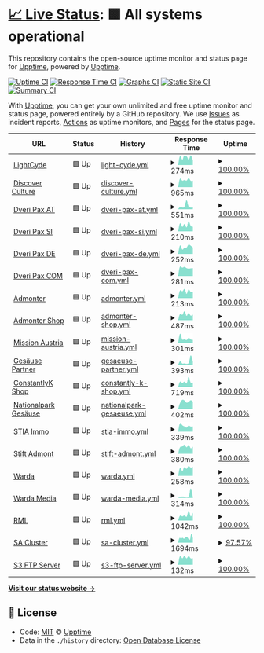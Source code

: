 # [📈 Live Status](https://status.lightcyde.agency): <!--live status--> **🟩 All systems operational**

This repository contains the open-source uptime monitor and status page for [Upptime](https://upptime.js.org), powered by [Upptime](https://github.com/upptime/upptime).

[![Uptime CI](https://github.com/koj-co/upptime/workflows/Uptime%20CI/badge.svg)](https://github.com/koj-co/upptime/actions?query=workflow%3A%22Uptime+CI%22)
[![Response Time CI](https://github.com/koj-co/upptime/workflows/Response%20Time%20CI/badge.svg)](https://github.com/koj-co/upptime/actions?query=workflow%3A%22Response+Time+CI%22)
[![Graphs CI](https://github.com/koj-co/upptime/workflows/Graphs%20CI/badge.svg)](https://github.com/koj-co/upptime/actions?query=workflow%3A%22Graphs+CI%22)
[![Static Site CI](https://github.com/koj-co/upptime/workflows/Static%20Site%20CI/badge.svg)](https://github.com/koj-co/upptime/actions?query=workflow%3A%22Static+Site+CI%22)
[![Summary CI](https://github.com/koj-co/upptime/workflows/Summary%20CI/badge.svg)](https://github.com/koj-co/upptime/actions?query=workflow%3A%22Summary+CI%22)

With [Upptime](https://upptime.js.org), you can get your own unlimited and free uptime monitor and status page, powered entirely by a GitHub repository. We use [Issues](https://github.com/upptime/upptime/issues) as incident reports, [Actions](https://github.com/lightcyde/upptime/actions) as uptime monitors, and [Pages](https://demo.upptime.js.org) for the status page.

<!--start: status pages-->
<!-- This summary is generated by Upptime (https://github.com/upptime/upptime) -->
<!-- Do not edit this manually, your changes will be overwritten -->
<!-- prettier-ignore -->
| URL | Status | History | Response Time | Uptime |
| --- | ------ | ------- | ------------- | ------ |
| <img alt="" src="https://icons.duckduckgo.com/ip3/lightcyde.agency.ico" height="13"> [LightCyde](https://lightcyde.agency) | 🟩 Up | [light-cyde.yml](https://github.com/lightcyde/upptime/commits/HEAD/history/light-cyde.yml) | <details><summary><img alt="Response time graph" src="./graphs/light-cyde/response-time-week.png" height="20"> 274ms</summary><br><a href="https://status.lightcyde.agency/history/light-cyde"><img alt="Response time 673" src="https://img.shields.io/endpoint?url=https%3A%2F%2Fraw.githubusercontent.com%2Flightcyde%2Fupptime%2FHEAD%2Fapi%2Flight-cyde%2Fresponse-time.json"></a><br><a href="https://status.lightcyde.agency/history/light-cyde"><img alt="24-hour response time 181" src="https://img.shields.io/endpoint?url=https%3A%2F%2Fraw.githubusercontent.com%2Flightcyde%2Fupptime%2FHEAD%2Fapi%2Flight-cyde%2Fresponse-time-day.json"></a><br><a href="https://status.lightcyde.agency/history/light-cyde"><img alt="7-day response time 274" src="https://img.shields.io/endpoint?url=https%3A%2F%2Fraw.githubusercontent.com%2Flightcyde%2Fupptime%2FHEAD%2Fapi%2Flight-cyde%2Fresponse-time-week.json"></a><br><a href="https://status.lightcyde.agency/history/light-cyde"><img alt="30-day response time 320" src="https://img.shields.io/endpoint?url=https%3A%2F%2Fraw.githubusercontent.com%2Flightcyde%2Fupptime%2FHEAD%2Fapi%2Flight-cyde%2Fresponse-time-month.json"></a><br><a href="https://status.lightcyde.agency/history/light-cyde"><img alt="1-year response time 610" src="https://img.shields.io/endpoint?url=https%3A%2F%2Fraw.githubusercontent.com%2Flightcyde%2Fupptime%2FHEAD%2Fapi%2Flight-cyde%2Fresponse-time-year.json"></a></details> | <details><summary><a href="https://status.lightcyde.agency/history/light-cyde">100.00%</a></summary><a href="https://status.lightcyde.agency/history/light-cyde"><img alt="All-time uptime 99.12%" src="https://img.shields.io/endpoint?url=https%3A%2F%2Fraw.githubusercontent.com%2Flightcyde%2Fupptime%2FHEAD%2Fapi%2Flight-cyde%2Fuptime.json"></a><br><a href="https://status.lightcyde.agency/history/light-cyde"><img alt="24-hour uptime 100.00%" src="https://img.shields.io/endpoint?url=https%3A%2F%2Fraw.githubusercontent.com%2Flightcyde%2Fupptime%2FHEAD%2Fapi%2Flight-cyde%2Fuptime-day.json"></a><br><a href="https://status.lightcyde.agency/history/light-cyde"><img alt="7-day uptime 100.00%" src="https://img.shields.io/endpoint?url=https%3A%2F%2Fraw.githubusercontent.com%2Flightcyde%2Fupptime%2FHEAD%2Fapi%2Flight-cyde%2Fuptime-week.json"></a><br><a href="https://status.lightcyde.agency/history/light-cyde"><img alt="30-day uptime 100.00%" src="https://img.shields.io/endpoint?url=https%3A%2F%2Fraw.githubusercontent.com%2Flightcyde%2Fupptime%2FHEAD%2Fapi%2Flight-cyde%2Fuptime-month.json"></a><br><a href="https://status.lightcyde.agency/history/light-cyde"><img alt="1-year uptime 99.99%" src="https://img.shields.io/endpoint?url=https%3A%2F%2Fraw.githubusercontent.com%2Flightcyde%2Fupptime%2FHEAD%2Fapi%2Flight-cyde%2Fuptime-year.json"></a></details>
| <img alt="" src="https://icons.duckduckgo.com/ip3/discover-culture.com.ico" height="13"> [Discover Culture](https://discover-culture.com) | 🟩 Up | [discover-culture.yml](https://github.com/lightcyde/upptime/commits/HEAD/history/discover-culture.yml) | <details><summary><img alt="Response time graph" src="./graphs/discover-culture/response-time-week.png" height="20"> 965ms</summary><br><a href="https://status.lightcyde.agency/history/discover-culture"><img alt="Response time 1414" src="https://img.shields.io/endpoint?url=https%3A%2F%2Fraw.githubusercontent.com%2Flightcyde%2Fupptime%2FHEAD%2Fapi%2Fdiscover-culture%2Fresponse-time.json"></a><br><a href="https://status.lightcyde.agency/history/discover-culture"><img alt="24-hour response time 915" src="https://img.shields.io/endpoint?url=https%3A%2F%2Fraw.githubusercontent.com%2Flightcyde%2Fupptime%2FHEAD%2Fapi%2Fdiscover-culture%2Fresponse-time-day.json"></a><br><a href="https://status.lightcyde.agency/history/discover-culture"><img alt="7-day response time 965" src="https://img.shields.io/endpoint?url=https%3A%2F%2Fraw.githubusercontent.com%2Flightcyde%2Fupptime%2FHEAD%2Fapi%2Fdiscover-culture%2Fresponse-time-week.json"></a><br><a href="https://status.lightcyde.agency/history/discover-culture"><img alt="30-day response time 1089" src="https://img.shields.io/endpoint?url=https%3A%2F%2Fraw.githubusercontent.com%2Flightcyde%2Fupptime%2FHEAD%2Fapi%2Fdiscover-culture%2Fresponse-time-month.json"></a><br><a href="https://status.lightcyde.agency/history/discover-culture"><img alt="1-year response time 1295" src="https://img.shields.io/endpoint?url=https%3A%2F%2Fraw.githubusercontent.com%2Flightcyde%2Fupptime%2FHEAD%2Fapi%2Fdiscover-culture%2Fresponse-time-year.json"></a></details> | <details><summary><a href="https://status.lightcyde.agency/history/discover-culture">100.00%</a></summary><a href="https://status.lightcyde.agency/history/discover-culture"><img alt="All-time uptime 99.51%" src="https://img.shields.io/endpoint?url=https%3A%2F%2Fraw.githubusercontent.com%2Flightcyde%2Fupptime%2FHEAD%2Fapi%2Fdiscover-culture%2Fuptime.json"></a><br><a href="https://status.lightcyde.agency/history/discover-culture"><img alt="24-hour uptime 100.00%" src="https://img.shields.io/endpoint?url=https%3A%2F%2Fraw.githubusercontent.com%2Flightcyde%2Fupptime%2FHEAD%2Fapi%2Fdiscover-culture%2Fuptime-day.json"></a><br><a href="https://status.lightcyde.agency/history/discover-culture"><img alt="7-day uptime 100.00%" src="https://img.shields.io/endpoint?url=https%3A%2F%2Fraw.githubusercontent.com%2Flightcyde%2Fupptime%2FHEAD%2Fapi%2Fdiscover-culture%2Fuptime-week.json"></a><br><a href="https://status.lightcyde.agency/history/discover-culture"><img alt="30-day uptime 100.00%" src="https://img.shields.io/endpoint?url=https%3A%2F%2Fraw.githubusercontent.com%2Flightcyde%2Fupptime%2FHEAD%2Fapi%2Fdiscover-culture%2Fuptime-month.json"></a><br><a href="https://status.lightcyde.agency/history/discover-culture"><img alt="1-year uptime 100.00%" src="https://img.shields.io/endpoint?url=https%3A%2F%2Fraw.githubusercontent.com%2Flightcyde%2Fupptime%2FHEAD%2Fapi%2Fdiscover-culture%2Fuptime-year.json"></a></details>
| <img alt="" src="https://icons.duckduckgo.com/ip3/dveri-pax.at.ico" height="13"> [Dveri Pax AT](https://dveri-pax.at) | 🟩 Up | [dveri-pax-at.yml](https://github.com/lightcyde/upptime/commits/HEAD/history/dveri-pax-at.yml) | <details><summary><img alt="Response time graph" src="./graphs/dveri-pax-at/response-time-week.png" height="20"> 551ms</summary><br><a href="https://status.lightcyde.agency/history/dveri-pax-at"><img alt="Response time 859" src="https://img.shields.io/endpoint?url=https%3A%2F%2Fraw.githubusercontent.com%2Flightcyde%2Fupptime%2FHEAD%2Fapi%2Fdveri-pax-at%2Fresponse-time.json"></a><br><a href="https://status.lightcyde.agency/history/dveri-pax-at"><img alt="24-hour response time 395" src="https://img.shields.io/endpoint?url=https%3A%2F%2Fraw.githubusercontent.com%2Flightcyde%2Fupptime%2FHEAD%2Fapi%2Fdveri-pax-at%2Fresponse-time-day.json"></a><br><a href="https://status.lightcyde.agency/history/dveri-pax-at"><img alt="7-day response time 551" src="https://img.shields.io/endpoint?url=https%3A%2F%2Fraw.githubusercontent.com%2Flightcyde%2Fupptime%2FHEAD%2Fapi%2Fdveri-pax-at%2Fresponse-time-week.json"></a><br><a href="https://status.lightcyde.agency/history/dveri-pax-at"><img alt="30-day response time 481" src="https://img.shields.io/endpoint?url=https%3A%2F%2Fraw.githubusercontent.com%2Flightcyde%2Fupptime%2FHEAD%2Fapi%2Fdveri-pax-at%2Fresponse-time-month.json"></a><br><a href="https://status.lightcyde.agency/history/dveri-pax-at"><img alt="1-year response time 793" src="https://img.shields.io/endpoint?url=https%3A%2F%2Fraw.githubusercontent.com%2Flightcyde%2Fupptime%2FHEAD%2Fapi%2Fdveri-pax-at%2Fresponse-time-year.json"></a></details> | <details><summary><a href="https://status.lightcyde.agency/history/dveri-pax-at">100.00%</a></summary><a href="https://status.lightcyde.agency/history/dveri-pax-at"><img alt="All-time uptime 96.21%" src="https://img.shields.io/endpoint?url=https%3A%2F%2Fraw.githubusercontent.com%2Flightcyde%2Fupptime%2FHEAD%2Fapi%2Fdveri-pax-at%2Fuptime.json"></a><br><a href="https://status.lightcyde.agency/history/dveri-pax-at"><img alt="24-hour uptime 100.00%" src="https://img.shields.io/endpoint?url=https%3A%2F%2Fraw.githubusercontent.com%2Flightcyde%2Fupptime%2FHEAD%2Fapi%2Fdveri-pax-at%2Fuptime-day.json"></a><br><a href="https://status.lightcyde.agency/history/dveri-pax-at"><img alt="7-day uptime 100.00%" src="https://img.shields.io/endpoint?url=https%3A%2F%2Fraw.githubusercontent.com%2Flightcyde%2Fupptime%2FHEAD%2Fapi%2Fdveri-pax-at%2Fuptime-week.json"></a><br><a href="https://status.lightcyde.agency/history/dveri-pax-at"><img alt="30-day uptime 100.00%" src="https://img.shields.io/endpoint?url=https%3A%2F%2Fraw.githubusercontent.com%2Flightcyde%2Fupptime%2FHEAD%2Fapi%2Fdveri-pax-at%2Fuptime-month.json"></a><br><a href="https://status.lightcyde.agency/history/dveri-pax-at"><img alt="1-year uptime 99.98%" src="https://img.shields.io/endpoint?url=https%3A%2F%2Fraw.githubusercontent.com%2Flightcyde%2Fupptime%2FHEAD%2Fapi%2Fdveri-pax-at%2Fuptime-year.json"></a></details>
| <img alt="" src="https://icons.duckduckgo.com/ip3/dveri-pax.si.ico" height="13"> [Dveri Pax SI](https://dveri-pax.si) | 🟩 Up | [dveri-pax-si.yml](https://github.com/lightcyde/upptime/commits/HEAD/history/dveri-pax-si.yml) | <details><summary><img alt="Response time graph" src="./graphs/dveri-pax-si/response-time-week.png" height="20"> 210ms</summary><br><a href="https://status.lightcyde.agency/history/dveri-pax-si"><img alt="Response time 714" src="https://img.shields.io/endpoint?url=https%3A%2F%2Fraw.githubusercontent.com%2Flightcyde%2Fupptime%2FHEAD%2Fapi%2Fdveri-pax-si%2Fresponse-time.json"></a><br><a href="https://status.lightcyde.agency/history/dveri-pax-si"><img alt="24-hour response time 230" src="https://img.shields.io/endpoint?url=https%3A%2F%2Fraw.githubusercontent.com%2Flightcyde%2Fupptime%2FHEAD%2Fapi%2Fdveri-pax-si%2Fresponse-time-day.json"></a><br><a href="https://status.lightcyde.agency/history/dveri-pax-si"><img alt="7-day response time 210" src="https://img.shields.io/endpoint?url=https%3A%2F%2Fraw.githubusercontent.com%2Flightcyde%2Fupptime%2FHEAD%2Fapi%2Fdveri-pax-si%2Fresponse-time-week.json"></a><br><a href="https://status.lightcyde.agency/history/dveri-pax-si"><img alt="30-day response time 327" src="https://img.shields.io/endpoint?url=https%3A%2F%2Fraw.githubusercontent.com%2Flightcyde%2Fupptime%2FHEAD%2Fapi%2Fdveri-pax-si%2Fresponse-time-month.json"></a><br><a href="https://status.lightcyde.agency/history/dveri-pax-si"><img alt="1-year response time 645" src="https://img.shields.io/endpoint?url=https%3A%2F%2Fraw.githubusercontent.com%2Flightcyde%2Fupptime%2FHEAD%2Fapi%2Fdveri-pax-si%2Fresponse-time-year.json"></a></details> | <details><summary><a href="https://status.lightcyde.agency/history/dveri-pax-si">100.00%</a></summary><a href="https://status.lightcyde.agency/history/dveri-pax-si"><img alt="All-time uptime 99.12%" src="https://img.shields.io/endpoint?url=https%3A%2F%2Fraw.githubusercontent.com%2Flightcyde%2Fupptime%2FHEAD%2Fapi%2Fdveri-pax-si%2Fuptime.json"></a><br><a href="https://status.lightcyde.agency/history/dveri-pax-si"><img alt="24-hour uptime 100.00%" src="https://img.shields.io/endpoint?url=https%3A%2F%2Fraw.githubusercontent.com%2Flightcyde%2Fupptime%2FHEAD%2Fapi%2Fdveri-pax-si%2Fuptime-day.json"></a><br><a href="https://status.lightcyde.agency/history/dveri-pax-si"><img alt="7-day uptime 100.00%" src="https://img.shields.io/endpoint?url=https%3A%2F%2Fraw.githubusercontent.com%2Flightcyde%2Fupptime%2FHEAD%2Fapi%2Fdveri-pax-si%2Fuptime-week.json"></a><br><a href="https://status.lightcyde.agency/history/dveri-pax-si"><img alt="30-day uptime 100.00%" src="https://img.shields.io/endpoint?url=https%3A%2F%2Fraw.githubusercontent.com%2Flightcyde%2Fupptime%2FHEAD%2Fapi%2Fdveri-pax-si%2Fuptime-month.json"></a><br><a href="https://status.lightcyde.agency/history/dveri-pax-si"><img alt="1-year uptime 99.99%" src="https://img.shields.io/endpoint?url=https%3A%2F%2Fraw.githubusercontent.com%2Flightcyde%2Fupptime%2FHEAD%2Fapi%2Fdveri-pax-si%2Fuptime-year.json"></a></details>
| <img alt="" src="https://icons.duckduckgo.com/ip3/dveri-pax.de.ico" height="13"> [Dveri Pax DE](https://dveri-pax.de) | 🟩 Up | [dveri-pax-de.yml](https://github.com/lightcyde/upptime/commits/HEAD/history/dveri-pax-de.yml) | <details><summary><img alt="Response time graph" src="./graphs/dveri-pax-de/response-time-week.png" height="20"> 252ms</summary><br><a href="https://status.lightcyde.agency/history/dveri-pax-de"><img alt="Response time 786" src="https://img.shields.io/endpoint?url=https%3A%2F%2Fraw.githubusercontent.com%2Flightcyde%2Fupptime%2FHEAD%2Fapi%2Fdveri-pax-de%2Fresponse-time.json"></a><br><a href="https://status.lightcyde.agency/history/dveri-pax-de"><img alt="24-hour response time 342" src="https://img.shields.io/endpoint?url=https%3A%2F%2Fraw.githubusercontent.com%2Flightcyde%2Fupptime%2FHEAD%2Fapi%2Fdveri-pax-de%2Fresponse-time-day.json"></a><br><a href="https://status.lightcyde.agency/history/dveri-pax-de"><img alt="7-day response time 252" src="https://img.shields.io/endpoint?url=https%3A%2F%2Fraw.githubusercontent.com%2Flightcyde%2Fupptime%2FHEAD%2Fapi%2Fdveri-pax-de%2Fresponse-time-week.json"></a><br><a href="https://status.lightcyde.agency/history/dveri-pax-de"><img alt="30-day response time 296" src="https://img.shields.io/endpoint?url=https%3A%2F%2Fraw.githubusercontent.com%2Flightcyde%2Fupptime%2FHEAD%2Fapi%2Fdveri-pax-de%2Fresponse-time-month.json"></a><br><a href="https://status.lightcyde.agency/history/dveri-pax-de"><img alt="1-year response time 734" src="https://img.shields.io/endpoint?url=https%3A%2F%2Fraw.githubusercontent.com%2Flightcyde%2Fupptime%2FHEAD%2Fapi%2Fdveri-pax-de%2Fresponse-time-year.json"></a></details> | <details><summary><a href="https://status.lightcyde.agency/history/dveri-pax-de">100.00%</a></summary><a href="https://status.lightcyde.agency/history/dveri-pax-de"><img alt="All-time uptime 98.73%" src="https://img.shields.io/endpoint?url=https%3A%2F%2Fraw.githubusercontent.com%2Flightcyde%2Fupptime%2FHEAD%2Fapi%2Fdveri-pax-de%2Fuptime.json"></a><br><a href="https://status.lightcyde.agency/history/dveri-pax-de"><img alt="24-hour uptime 100.00%" src="https://img.shields.io/endpoint?url=https%3A%2F%2Fraw.githubusercontent.com%2Flightcyde%2Fupptime%2FHEAD%2Fapi%2Fdveri-pax-de%2Fuptime-day.json"></a><br><a href="https://status.lightcyde.agency/history/dveri-pax-de"><img alt="7-day uptime 100.00%" src="https://img.shields.io/endpoint?url=https%3A%2F%2Fraw.githubusercontent.com%2Flightcyde%2Fupptime%2FHEAD%2Fapi%2Fdveri-pax-de%2Fuptime-week.json"></a><br><a href="https://status.lightcyde.agency/history/dveri-pax-de"><img alt="30-day uptime 100.00%" src="https://img.shields.io/endpoint?url=https%3A%2F%2Fraw.githubusercontent.com%2Flightcyde%2Fupptime%2FHEAD%2Fapi%2Fdveri-pax-de%2Fuptime-month.json"></a><br><a href="https://status.lightcyde.agency/history/dveri-pax-de"><img alt="1-year uptime 99.99%" src="https://img.shields.io/endpoint?url=https%3A%2F%2Fraw.githubusercontent.com%2Flightcyde%2Fupptime%2FHEAD%2Fapi%2Fdveri-pax-de%2Fuptime-year.json"></a></details>
| <img alt="" src="https://icons.duckduckgo.com/ip3/dveri-pax.com.ico" height="13"> [Dveri Pax COM](https://dveri-pax.com) | 🟩 Up | [dveri-pax-com.yml](https://github.com/lightcyde/upptime/commits/HEAD/history/dveri-pax-com.yml) | <details><summary><img alt="Response time graph" src="./graphs/dveri-pax-com/response-time-week.png" height="20"> 281ms</summary><br><a href="https://status.lightcyde.agency/history/dveri-pax-com"><img alt="Response time 776" src="https://img.shields.io/endpoint?url=https%3A%2F%2Fraw.githubusercontent.com%2Flightcyde%2Fupptime%2FHEAD%2Fapi%2Fdveri-pax-com%2Fresponse-time.json"></a><br><a href="https://status.lightcyde.agency/history/dveri-pax-com"><img alt="24-hour response time 264" src="https://img.shields.io/endpoint?url=https%3A%2F%2Fraw.githubusercontent.com%2Flightcyde%2Fupptime%2FHEAD%2Fapi%2Fdveri-pax-com%2Fresponse-time-day.json"></a><br><a href="https://status.lightcyde.agency/history/dveri-pax-com"><img alt="7-day response time 281" src="https://img.shields.io/endpoint?url=https%3A%2F%2Fraw.githubusercontent.com%2Flightcyde%2Fupptime%2FHEAD%2Fapi%2Fdveri-pax-com%2Fresponse-time-week.json"></a><br><a href="https://status.lightcyde.agency/history/dveri-pax-com"><img alt="30-day response time 296" src="https://img.shields.io/endpoint?url=https%3A%2F%2Fraw.githubusercontent.com%2Flightcyde%2Fupptime%2FHEAD%2Fapi%2Fdveri-pax-com%2Fresponse-time-month.json"></a><br><a href="https://status.lightcyde.agency/history/dveri-pax-com"><img alt="1-year response time 733" src="https://img.shields.io/endpoint?url=https%3A%2F%2Fraw.githubusercontent.com%2Flightcyde%2Fupptime%2FHEAD%2Fapi%2Fdveri-pax-com%2Fresponse-time-year.json"></a></details> | <details><summary><a href="https://status.lightcyde.agency/history/dveri-pax-com">100.00%</a></summary><a href="https://status.lightcyde.agency/history/dveri-pax-com"><img alt="All-time uptime 95.78%" src="https://img.shields.io/endpoint?url=https%3A%2F%2Fraw.githubusercontent.com%2Flightcyde%2Fupptime%2FHEAD%2Fapi%2Fdveri-pax-com%2Fuptime.json"></a><br><a href="https://status.lightcyde.agency/history/dveri-pax-com"><img alt="24-hour uptime 100.00%" src="https://img.shields.io/endpoint?url=https%3A%2F%2Fraw.githubusercontent.com%2Flightcyde%2Fupptime%2FHEAD%2Fapi%2Fdveri-pax-com%2Fuptime-day.json"></a><br><a href="https://status.lightcyde.agency/history/dveri-pax-com"><img alt="7-day uptime 100.00%" src="https://img.shields.io/endpoint?url=https%3A%2F%2Fraw.githubusercontent.com%2Flightcyde%2Fupptime%2FHEAD%2Fapi%2Fdveri-pax-com%2Fuptime-week.json"></a><br><a href="https://status.lightcyde.agency/history/dveri-pax-com"><img alt="30-day uptime 100.00%" src="https://img.shields.io/endpoint?url=https%3A%2F%2Fraw.githubusercontent.com%2Flightcyde%2Fupptime%2FHEAD%2Fapi%2Fdveri-pax-com%2Fuptime-month.json"></a><br><a href="https://status.lightcyde.agency/history/dveri-pax-com"><img alt="1-year uptime 99.98%" src="https://img.shields.io/endpoint?url=https%3A%2F%2Fraw.githubusercontent.com%2Flightcyde%2Fupptime%2FHEAD%2Fapi%2Fdveri-pax-com%2Fuptime-year.json"></a></details>
| <img alt="" src="https://icons.duckduckgo.com/ip3/admonter.com.ico" height="13"> [Admonter](https://admonter.com) | 🟩 Up | [admonter.yml](https://github.com/lightcyde/upptime/commits/HEAD/history/admonter.yml) | <details><summary><img alt="Response time graph" src="./graphs/admonter/response-time-week.png" height="20"> 213ms</summary><br><a href="https://status.lightcyde.agency/history/admonter"><img alt="Response time 677" src="https://img.shields.io/endpoint?url=https%3A%2F%2Fraw.githubusercontent.com%2Flightcyde%2Fupptime%2FHEAD%2Fapi%2Fadmonter%2Fresponse-time.json"></a><br><a href="https://status.lightcyde.agency/history/admonter"><img alt="24-hour response time 263" src="https://img.shields.io/endpoint?url=https%3A%2F%2Fraw.githubusercontent.com%2Flightcyde%2Fupptime%2FHEAD%2Fapi%2Fadmonter%2Fresponse-time-day.json"></a><br><a href="https://status.lightcyde.agency/history/admonter"><img alt="7-day response time 213" src="https://img.shields.io/endpoint?url=https%3A%2F%2Fraw.githubusercontent.com%2Flightcyde%2Fupptime%2FHEAD%2Fapi%2Fadmonter%2Fresponse-time-week.json"></a><br><a href="https://status.lightcyde.agency/history/admonter"><img alt="30-day response time 217" src="https://img.shields.io/endpoint?url=https%3A%2F%2Fraw.githubusercontent.com%2Flightcyde%2Fupptime%2FHEAD%2Fapi%2Fadmonter%2Fresponse-time-month.json"></a><br><a href="https://status.lightcyde.agency/history/admonter"><img alt="1-year response time 622" src="https://img.shields.io/endpoint?url=https%3A%2F%2Fraw.githubusercontent.com%2Flightcyde%2Fupptime%2FHEAD%2Fapi%2Fadmonter%2Fresponse-time-year.json"></a></details> | <details><summary><a href="https://status.lightcyde.agency/history/admonter">100.00%</a></summary><a href="https://status.lightcyde.agency/history/admonter"><img alt="All-time uptime 99.91%" src="https://img.shields.io/endpoint?url=https%3A%2F%2Fraw.githubusercontent.com%2Flightcyde%2Fupptime%2FHEAD%2Fapi%2Fadmonter%2Fuptime.json"></a><br><a href="https://status.lightcyde.agency/history/admonter"><img alt="24-hour uptime 100.00%" src="https://img.shields.io/endpoint?url=https%3A%2F%2Fraw.githubusercontent.com%2Flightcyde%2Fupptime%2FHEAD%2Fapi%2Fadmonter%2Fuptime-day.json"></a><br><a href="https://status.lightcyde.agency/history/admonter"><img alt="7-day uptime 100.00%" src="https://img.shields.io/endpoint?url=https%3A%2F%2Fraw.githubusercontent.com%2Flightcyde%2Fupptime%2FHEAD%2Fapi%2Fadmonter%2Fuptime-week.json"></a><br><a href="https://status.lightcyde.agency/history/admonter"><img alt="30-day uptime 100.00%" src="https://img.shields.io/endpoint?url=https%3A%2F%2Fraw.githubusercontent.com%2Flightcyde%2Fupptime%2FHEAD%2Fapi%2Fadmonter%2Fuptime-month.json"></a><br><a href="https://status.lightcyde.agency/history/admonter"><img alt="1-year uptime 100.00%" src="https://img.shields.io/endpoint?url=https%3A%2F%2Fraw.githubusercontent.com%2Flightcyde%2Fupptime%2FHEAD%2Fapi%2Fadmonter%2Fuptime-year.json"></a></details>
| <img alt="" src="https://icons.duckduckgo.com/ip3/shop.admonter.com.ico" height="13"> [Admonter Shop](https://shop.admonter.com) | 🟩 Up | [admonter-shop.yml](https://github.com/lightcyde/upptime/commits/HEAD/history/admonter-shop.yml) | <details><summary><img alt="Response time graph" src="./graphs/admonter-shop/response-time-week.png" height="20"> 487ms</summary><br><a href="https://status.lightcyde.agency/history/admonter-shop"><img alt="Response time 949" src="https://img.shields.io/endpoint?url=https%3A%2F%2Fraw.githubusercontent.com%2Flightcyde%2Fupptime%2FHEAD%2Fapi%2Fadmonter-shop%2Fresponse-time.json"></a><br><a href="https://status.lightcyde.agency/history/admonter-shop"><img alt="24-hour response time 534" src="https://img.shields.io/endpoint?url=https%3A%2F%2Fraw.githubusercontent.com%2Flightcyde%2Fupptime%2FHEAD%2Fapi%2Fadmonter-shop%2Fresponse-time-day.json"></a><br><a href="https://status.lightcyde.agency/history/admonter-shop"><img alt="7-day response time 487" src="https://img.shields.io/endpoint?url=https%3A%2F%2Fraw.githubusercontent.com%2Flightcyde%2Fupptime%2FHEAD%2Fapi%2Fadmonter-shop%2Fresponse-time-week.json"></a><br><a href="https://status.lightcyde.agency/history/admonter-shop"><img alt="30-day response time 495" src="https://img.shields.io/endpoint?url=https%3A%2F%2Fraw.githubusercontent.com%2Flightcyde%2Fupptime%2FHEAD%2Fapi%2Fadmonter-shop%2Fresponse-time-month.json"></a><br><a href="https://status.lightcyde.agency/history/admonter-shop"><img alt="1-year response time 966" src="https://img.shields.io/endpoint?url=https%3A%2F%2Fraw.githubusercontent.com%2Flightcyde%2Fupptime%2FHEAD%2Fapi%2Fadmonter-shop%2Fresponse-time-year.json"></a></details> | <details><summary><a href="https://status.lightcyde.agency/history/admonter-shop">100.00%</a></summary><a href="https://status.lightcyde.agency/history/admonter-shop"><img alt="All-time uptime 99.99%" src="https://img.shields.io/endpoint?url=https%3A%2F%2Fraw.githubusercontent.com%2Flightcyde%2Fupptime%2FHEAD%2Fapi%2Fadmonter-shop%2Fuptime.json"></a><br><a href="https://status.lightcyde.agency/history/admonter-shop"><img alt="24-hour uptime 100.00%" src="https://img.shields.io/endpoint?url=https%3A%2F%2Fraw.githubusercontent.com%2Flightcyde%2Fupptime%2FHEAD%2Fapi%2Fadmonter-shop%2Fuptime-day.json"></a><br><a href="https://status.lightcyde.agency/history/admonter-shop"><img alt="7-day uptime 100.00%" src="https://img.shields.io/endpoint?url=https%3A%2F%2Fraw.githubusercontent.com%2Flightcyde%2Fupptime%2FHEAD%2Fapi%2Fadmonter-shop%2Fuptime-week.json"></a><br><a href="https://status.lightcyde.agency/history/admonter-shop"><img alt="30-day uptime 100.00%" src="https://img.shields.io/endpoint?url=https%3A%2F%2Fraw.githubusercontent.com%2Flightcyde%2Fupptime%2FHEAD%2Fapi%2Fadmonter-shop%2Fuptime-month.json"></a><br><a href="https://status.lightcyde.agency/history/admonter-shop"><img alt="1-year uptime 100.00%" src="https://img.shields.io/endpoint?url=https%3A%2F%2Fraw.githubusercontent.com%2Flightcyde%2Fupptime%2FHEAD%2Fapi%2Fadmonter-shop%2Fuptime-year.json"></a></details>
| <img alt="" src="https://icons.duckduckgo.com/ip3/mission-austria.at.ico" height="13"> [Mission Austria](https://mission-austria.at) | 🟩 Up | [mission-austria.yml](https://github.com/lightcyde/upptime/commits/HEAD/history/mission-austria.yml) | <details><summary><img alt="Response time graph" src="./graphs/mission-austria/response-time-week.png" height="20"> 301ms</summary><br><a href="https://status.lightcyde.agency/history/mission-austria"><img alt="Response time 734" src="https://img.shields.io/endpoint?url=https%3A%2F%2Fraw.githubusercontent.com%2Flightcyde%2Fupptime%2FHEAD%2Fapi%2Fmission-austria%2Fresponse-time.json"></a><br><a href="https://status.lightcyde.agency/history/mission-austria"><img alt="24-hour response time 296" src="https://img.shields.io/endpoint?url=https%3A%2F%2Fraw.githubusercontent.com%2Flightcyde%2Fupptime%2FHEAD%2Fapi%2Fmission-austria%2Fresponse-time-day.json"></a><br><a href="https://status.lightcyde.agency/history/mission-austria"><img alt="7-day response time 301" src="https://img.shields.io/endpoint?url=https%3A%2F%2Fraw.githubusercontent.com%2Flightcyde%2Fupptime%2FHEAD%2Fapi%2Fmission-austria%2Fresponse-time-week.json"></a><br><a href="https://status.lightcyde.agency/history/mission-austria"><img alt="30-day response time 322" src="https://img.shields.io/endpoint?url=https%3A%2F%2Fraw.githubusercontent.com%2Flightcyde%2Fupptime%2FHEAD%2Fapi%2Fmission-austria%2Fresponse-time-month.json"></a><br><a href="https://status.lightcyde.agency/history/mission-austria"><img alt="1-year response time 663" src="https://img.shields.io/endpoint?url=https%3A%2F%2Fraw.githubusercontent.com%2Flightcyde%2Fupptime%2FHEAD%2Fapi%2Fmission-austria%2Fresponse-time-year.json"></a></details> | <details><summary><a href="https://status.lightcyde.agency/history/mission-austria">100.00%</a></summary><a href="https://status.lightcyde.agency/history/mission-austria"><img alt="All-time uptime 99.99%" src="https://img.shields.io/endpoint?url=https%3A%2F%2Fraw.githubusercontent.com%2Flightcyde%2Fupptime%2FHEAD%2Fapi%2Fmission-austria%2Fuptime.json"></a><br><a href="https://status.lightcyde.agency/history/mission-austria"><img alt="24-hour uptime 100.00%" src="https://img.shields.io/endpoint?url=https%3A%2F%2Fraw.githubusercontent.com%2Flightcyde%2Fupptime%2FHEAD%2Fapi%2Fmission-austria%2Fuptime-day.json"></a><br><a href="https://status.lightcyde.agency/history/mission-austria"><img alt="7-day uptime 100.00%" src="https://img.shields.io/endpoint?url=https%3A%2F%2Fraw.githubusercontent.com%2Flightcyde%2Fupptime%2FHEAD%2Fapi%2Fmission-austria%2Fuptime-week.json"></a><br><a href="https://status.lightcyde.agency/history/mission-austria"><img alt="30-day uptime 100.00%" src="https://img.shields.io/endpoint?url=https%3A%2F%2Fraw.githubusercontent.com%2Flightcyde%2Fupptime%2FHEAD%2Fapi%2Fmission-austria%2Fuptime-month.json"></a><br><a href="https://status.lightcyde.agency/history/mission-austria"><img alt="1-year uptime 100.00%" src="https://img.shields.io/endpoint?url=https%3A%2F%2Fraw.githubusercontent.com%2Flightcyde%2Fupptime%2FHEAD%2Fapi%2Fmission-austria%2Fuptime-year.json"></a></details>
| <img alt="" src="https://icons.duckduckgo.com/ip3/partner.gesaeuse.at.ico" height="13"> [Gesäuse Partner](https://partner.gesaeuse.at) | 🟩 Up | [gesaeuse-partner.yml](https://github.com/lightcyde/upptime/commits/HEAD/history/gesaeuse-partner.yml) | <details><summary><img alt="Response time graph" src="./graphs/gesaeuse-partner/response-time-week.png" height="20"> 393ms</summary><br><a href="https://status.lightcyde.agency/history/gesaeuse-partner"><img alt="Response time 722" src="https://img.shields.io/endpoint?url=https%3A%2F%2Fraw.githubusercontent.com%2Flightcyde%2Fupptime%2FHEAD%2Fapi%2Fgesaeuse-partner%2Fresponse-time.json"></a><br><a href="https://status.lightcyde.agency/history/gesaeuse-partner"><img alt="24-hour response time 291" src="https://img.shields.io/endpoint?url=https%3A%2F%2Fraw.githubusercontent.com%2Flightcyde%2Fupptime%2FHEAD%2Fapi%2Fgesaeuse-partner%2Fresponse-time-day.json"></a><br><a href="https://status.lightcyde.agency/history/gesaeuse-partner"><img alt="7-day response time 393" src="https://img.shields.io/endpoint?url=https%3A%2F%2Fraw.githubusercontent.com%2Flightcyde%2Fupptime%2FHEAD%2Fapi%2Fgesaeuse-partner%2Fresponse-time-week.json"></a><br><a href="https://status.lightcyde.agency/history/gesaeuse-partner"><img alt="30-day response time 485" src="https://img.shields.io/endpoint?url=https%3A%2F%2Fraw.githubusercontent.com%2Flightcyde%2Fupptime%2FHEAD%2Fapi%2Fgesaeuse-partner%2Fresponse-time-month.json"></a><br><a href="https://status.lightcyde.agency/history/gesaeuse-partner"><img alt="1-year response time 711" src="https://img.shields.io/endpoint?url=https%3A%2F%2Fraw.githubusercontent.com%2Flightcyde%2Fupptime%2FHEAD%2Fapi%2Fgesaeuse-partner%2Fresponse-time-year.json"></a></details> | <details><summary><a href="https://status.lightcyde.agency/history/gesaeuse-partner">100.00%</a></summary><a href="https://status.lightcyde.agency/history/gesaeuse-partner"><img alt="All-time uptime 98.86%" src="https://img.shields.io/endpoint?url=https%3A%2F%2Fraw.githubusercontent.com%2Flightcyde%2Fupptime%2FHEAD%2Fapi%2Fgesaeuse-partner%2Fuptime.json"></a><br><a href="https://status.lightcyde.agency/history/gesaeuse-partner"><img alt="24-hour uptime 100.00%" src="https://img.shields.io/endpoint?url=https%3A%2F%2Fraw.githubusercontent.com%2Flightcyde%2Fupptime%2FHEAD%2Fapi%2Fgesaeuse-partner%2Fuptime-day.json"></a><br><a href="https://status.lightcyde.agency/history/gesaeuse-partner"><img alt="7-day uptime 100.00%" src="https://img.shields.io/endpoint?url=https%3A%2F%2Fraw.githubusercontent.com%2Flightcyde%2Fupptime%2FHEAD%2Fapi%2Fgesaeuse-partner%2Fuptime-week.json"></a><br><a href="https://status.lightcyde.agency/history/gesaeuse-partner"><img alt="30-day uptime 100.00%" src="https://img.shields.io/endpoint?url=https%3A%2F%2Fraw.githubusercontent.com%2Flightcyde%2Fupptime%2FHEAD%2Fapi%2Fgesaeuse-partner%2Fuptime-month.json"></a><br><a href="https://status.lightcyde.agency/history/gesaeuse-partner"><img alt="1-year uptime 97.51%" src="https://img.shields.io/endpoint?url=https%3A%2F%2Fraw.githubusercontent.com%2Flightcyde%2Fupptime%2FHEAD%2Fapi%2Fgesaeuse-partner%2Fuptime-year.json"></a></details>
| <img alt="" src="https://icons.duckduckgo.com/ip3/cyk-shop.com.ico" height="13"> [ConstantlyK Shop](https://cyk-shop.com) | 🟩 Up | [constantly-k-shop.yml](https://github.com/lightcyde/upptime/commits/HEAD/history/constantly-k-shop.yml) | <details><summary><img alt="Response time graph" src="./graphs/constantly-k-shop/response-time-week.png" height="20"> 719ms</summary><br><a href="https://status.lightcyde.agency/history/constantly-k-shop"><img alt="Response time 777" src="https://img.shields.io/endpoint?url=https%3A%2F%2Fraw.githubusercontent.com%2Flightcyde%2Fupptime%2FHEAD%2Fapi%2Fconstantly-k-shop%2Fresponse-time.json"></a><br><a href="https://status.lightcyde.agency/history/constantly-k-shop"><img alt="24-hour response time 718" src="https://img.shields.io/endpoint?url=https%3A%2F%2Fraw.githubusercontent.com%2Flightcyde%2Fupptime%2FHEAD%2Fapi%2Fconstantly-k-shop%2Fresponse-time-day.json"></a><br><a href="https://status.lightcyde.agency/history/constantly-k-shop"><img alt="7-day response time 719" src="https://img.shields.io/endpoint?url=https%3A%2F%2Fraw.githubusercontent.com%2Flightcyde%2Fupptime%2FHEAD%2Fapi%2Fconstantly-k-shop%2Fresponse-time-week.json"></a><br><a href="https://status.lightcyde.agency/history/constantly-k-shop"><img alt="30-day response time 709" src="https://img.shields.io/endpoint?url=https%3A%2F%2Fraw.githubusercontent.com%2Flightcyde%2Fupptime%2FHEAD%2Fapi%2Fconstantly-k-shop%2Fresponse-time-month.json"></a><br><a href="https://status.lightcyde.agency/history/constantly-k-shop"><img alt="1-year response time 749" src="https://img.shields.io/endpoint?url=https%3A%2F%2Fraw.githubusercontent.com%2Flightcyde%2Fupptime%2FHEAD%2Fapi%2Fconstantly-k-shop%2Fresponse-time-year.json"></a></details> | <details><summary><a href="https://status.lightcyde.agency/history/constantly-k-shop">100.00%</a></summary><a href="https://status.lightcyde.agency/history/constantly-k-shop"><img alt="All-time uptime 99.99%" src="https://img.shields.io/endpoint?url=https%3A%2F%2Fraw.githubusercontent.com%2Flightcyde%2Fupptime%2FHEAD%2Fapi%2Fconstantly-k-shop%2Fuptime.json"></a><br><a href="https://status.lightcyde.agency/history/constantly-k-shop"><img alt="24-hour uptime 100.00%" src="https://img.shields.io/endpoint?url=https%3A%2F%2Fraw.githubusercontent.com%2Flightcyde%2Fupptime%2FHEAD%2Fapi%2Fconstantly-k-shop%2Fuptime-day.json"></a><br><a href="https://status.lightcyde.agency/history/constantly-k-shop"><img alt="7-day uptime 100.00%" src="https://img.shields.io/endpoint?url=https%3A%2F%2Fraw.githubusercontent.com%2Flightcyde%2Fupptime%2FHEAD%2Fapi%2Fconstantly-k-shop%2Fuptime-week.json"></a><br><a href="https://status.lightcyde.agency/history/constantly-k-shop"><img alt="30-day uptime 100.00%" src="https://img.shields.io/endpoint?url=https%3A%2F%2Fraw.githubusercontent.com%2Flightcyde%2Fupptime%2FHEAD%2Fapi%2Fconstantly-k-shop%2Fuptime-month.json"></a><br><a href="https://status.lightcyde.agency/history/constantly-k-shop"><img alt="1-year uptime 100.00%" src="https://img.shields.io/endpoint?url=https%3A%2F%2Fraw.githubusercontent.com%2Flightcyde%2Fupptime%2FHEAD%2Fapi%2Fconstantly-k-shop%2Fuptime-year.json"></a></details>
| <img alt="" src="https://icons.duckduckgo.com/ip3/nationalpark-gesaeuse.at.ico" height="13"> [Nationalpark Gesäuse](https://nationalpark-gesaeuse.at) | 🟩 Up | [nationalpark-gesaeuse.yml](https://github.com/lightcyde/upptime/commits/HEAD/history/nationalpark-gesaeuse.yml) | <details><summary><img alt="Response time graph" src="./graphs/nationalpark-gesaeuse/response-time-week.png" height="20"> 402ms</summary><br><a href="https://status.lightcyde.agency/history/nationalpark-gesaeuse"><img alt="Response time 826" src="https://img.shields.io/endpoint?url=https%3A%2F%2Fraw.githubusercontent.com%2Flightcyde%2Fupptime%2FHEAD%2Fapi%2Fnationalpark-gesaeuse%2Fresponse-time.json"></a><br><a href="https://status.lightcyde.agency/history/nationalpark-gesaeuse"><img alt="24-hour response time 423" src="https://img.shields.io/endpoint?url=https%3A%2F%2Fraw.githubusercontent.com%2Flightcyde%2Fupptime%2FHEAD%2Fapi%2Fnationalpark-gesaeuse%2Fresponse-time-day.json"></a><br><a href="https://status.lightcyde.agency/history/nationalpark-gesaeuse"><img alt="7-day response time 402" src="https://img.shields.io/endpoint?url=https%3A%2F%2Fraw.githubusercontent.com%2Flightcyde%2Fupptime%2FHEAD%2Fapi%2Fnationalpark-gesaeuse%2Fresponse-time-week.json"></a><br><a href="https://status.lightcyde.agency/history/nationalpark-gesaeuse"><img alt="30-day response time 388" src="https://img.shields.io/endpoint?url=https%3A%2F%2Fraw.githubusercontent.com%2Flightcyde%2Fupptime%2FHEAD%2Fapi%2Fnationalpark-gesaeuse%2Fresponse-time-month.json"></a><br><a href="https://status.lightcyde.agency/history/nationalpark-gesaeuse"><img alt="1-year response time 766" src="https://img.shields.io/endpoint?url=https%3A%2F%2Fraw.githubusercontent.com%2Flightcyde%2Fupptime%2FHEAD%2Fapi%2Fnationalpark-gesaeuse%2Fresponse-time-year.json"></a></details> | <details><summary><a href="https://status.lightcyde.agency/history/nationalpark-gesaeuse">100.00%</a></summary><a href="https://status.lightcyde.agency/history/nationalpark-gesaeuse"><img alt="All-time uptime 95.29%" src="https://img.shields.io/endpoint?url=https%3A%2F%2Fraw.githubusercontent.com%2Flightcyde%2Fupptime%2FHEAD%2Fapi%2Fnationalpark-gesaeuse%2Fuptime.json"></a><br><a href="https://status.lightcyde.agency/history/nationalpark-gesaeuse"><img alt="24-hour uptime 100.00%" src="https://img.shields.io/endpoint?url=https%3A%2F%2Fraw.githubusercontent.com%2Flightcyde%2Fupptime%2FHEAD%2Fapi%2Fnationalpark-gesaeuse%2Fuptime-day.json"></a><br><a href="https://status.lightcyde.agency/history/nationalpark-gesaeuse"><img alt="7-day uptime 100.00%" src="https://img.shields.io/endpoint?url=https%3A%2F%2Fraw.githubusercontent.com%2Flightcyde%2Fupptime%2FHEAD%2Fapi%2Fnationalpark-gesaeuse%2Fuptime-week.json"></a><br><a href="https://status.lightcyde.agency/history/nationalpark-gesaeuse"><img alt="30-day uptime 99.89%" src="https://img.shields.io/endpoint?url=https%3A%2F%2Fraw.githubusercontent.com%2Flightcyde%2Fupptime%2FHEAD%2Fapi%2Fnationalpark-gesaeuse%2Fuptime-month.json"></a><br><a href="https://status.lightcyde.agency/history/nationalpark-gesaeuse"><img alt="1-year uptime 91.74%" src="https://img.shields.io/endpoint?url=https%3A%2F%2Fraw.githubusercontent.com%2Flightcyde%2Fupptime%2FHEAD%2Fapi%2Fnationalpark-gesaeuse%2Fuptime-year.json"></a></details>
| <img alt="" src="https://icons.duckduckgo.com/ip3/stiaimmo.at.ico" height="13"> [STIA Immo](https://stiaimmo.at) | 🟩 Up | [stia-immo.yml](https://github.com/lightcyde/upptime/commits/HEAD/history/stia-immo.yml) | <details><summary><img alt="Response time graph" src="./graphs/stia-immo/response-time-week.png" height="20"> 339ms</summary><br><a href="https://status.lightcyde.agency/history/stia-immo"><img alt="Response time 790" src="https://img.shields.io/endpoint?url=https%3A%2F%2Fraw.githubusercontent.com%2Flightcyde%2Fupptime%2FHEAD%2Fapi%2Fstia-immo%2Fresponse-time.json"></a><br><a href="https://status.lightcyde.agency/history/stia-immo"><img alt="24-hour response time 466" src="https://img.shields.io/endpoint?url=https%3A%2F%2Fraw.githubusercontent.com%2Flightcyde%2Fupptime%2FHEAD%2Fapi%2Fstia-immo%2Fresponse-time-day.json"></a><br><a href="https://status.lightcyde.agency/history/stia-immo"><img alt="7-day response time 339" src="https://img.shields.io/endpoint?url=https%3A%2F%2Fraw.githubusercontent.com%2Flightcyde%2Fupptime%2FHEAD%2Fapi%2Fstia-immo%2Fresponse-time-week.json"></a><br><a href="https://status.lightcyde.agency/history/stia-immo"><img alt="30-day response time 418" src="https://img.shields.io/endpoint?url=https%3A%2F%2Fraw.githubusercontent.com%2Flightcyde%2Fupptime%2FHEAD%2Fapi%2Fstia-immo%2Fresponse-time-month.json"></a><br><a href="https://status.lightcyde.agency/history/stia-immo"><img alt="1-year response time 727" src="https://img.shields.io/endpoint?url=https%3A%2F%2Fraw.githubusercontent.com%2Flightcyde%2Fupptime%2FHEAD%2Fapi%2Fstia-immo%2Fresponse-time-year.json"></a></details> | <details><summary><a href="https://status.lightcyde.agency/history/stia-immo">100.00%</a></summary><a href="https://status.lightcyde.agency/history/stia-immo"><img alt="All-time uptime 90.06%" src="https://img.shields.io/endpoint?url=https%3A%2F%2Fraw.githubusercontent.com%2Flightcyde%2Fupptime%2FHEAD%2Fapi%2Fstia-immo%2Fuptime.json"></a><br><a href="https://status.lightcyde.agency/history/stia-immo"><img alt="24-hour uptime 100.00%" src="https://img.shields.io/endpoint?url=https%3A%2F%2Fraw.githubusercontent.com%2Flightcyde%2Fupptime%2FHEAD%2Fapi%2Fstia-immo%2Fuptime-day.json"></a><br><a href="https://status.lightcyde.agency/history/stia-immo"><img alt="7-day uptime 100.00%" src="https://img.shields.io/endpoint?url=https%3A%2F%2Fraw.githubusercontent.com%2Flightcyde%2Fupptime%2FHEAD%2Fapi%2Fstia-immo%2Fuptime-week.json"></a><br><a href="https://status.lightcyde.agency/history/stia-immo"><img alt="30-day uptime 100.00%" src="https://img.shields.io/endpoint?url=https%3A%2F%2Fraw.githubusercontent.com%2Flightcyde%2Fupptime%2FHEAD%2Fapi%2Fstia-immo%2Fuptime-month.json"></a><br><a href="https://status.lightcyde.agency/history/stia-immo"><img alt="1-year uptime 82.57%" src="https://img.shields.io/endpoint?url=https%3A%2F%2Fraw.githubusercontent.com%2Flightcyde%2Fupptime%2FHEAD%2Fapi%2Fstia-immo%2Fuptime-year.json"></a></details>
| <img alt="" src="https://icons.duckduckgo.com/ip3/stiftadmont.at.ico" height="13"> [Stift Admont](https://stiftadmont.at) | 🟩 Up | [stift-admont.yml](https://github.com/lightcyde/upptime/commits/HEAD/history/stift-admont.yml) | <details><summary><img alt="Response time graph" src="./graphs/stift-admont/response-time-week.png" height="20"> 380ms</summary><br><a href="https://status.lightcyde.agency/history/stift-admont"><img alt="Response time 1051" src="https://img.shields.io/endpoint?url=https%3A%2F%2Fraw.githubusercontent.com%2Flightcyde%2Fupptime%2FHEAD%2Fapi%2Fstift-admont%2Fresponse-time.json"></a><br><a href="https://status.lightcyde.agency/history/stift-admont"><img alt="24-hour response time 451" src="https://img.shields.io/endpoint?url=https%3A%2F%2Fraw.githubusercontent.com%2Flightcyde%2Fupptime%2FHEAD%2Fapi%2Fstift-admont%2Fresponse-time-day.json"></a><br><a href="https://status.lightcyde.agency/history/stift-admont"><img alt="7-day response time 380" src="https://img.shields.io/endpoint?url=https%3A%2F%2Fraw.githubusercontent.com%2Flightcyde%2Fupptime%2FHEAD%2Fapi%2Fstift-admont%2Fresponse-time-week.json"></a><br><a href="https://status.lightcyde.agency/history/stift-admont"><img alt="30-day response time 383" src="https://img.shields.io/endpoint?url=https%3A%2F%2Fraw.githubusercontent.com%2Flightcyde%2Fupptime%2FHEAD%2Fapi%2Fstift-admont%2Fresponse-time-month.json"></a><br><a href="https://status.lightcyde.agency/history/stift-admont"><img alt="1-year response time 763" src="https://img.shields.io/endpoint?url=https%3A%2F%2Fraw.githubusercontent.com%2Flightcyde%2Fupptime%2FHEAD%2Fapi%2Fstift-admont%2Fresponse-time-year.json"></a></details> | <details><summary><a href="https://status.lightcyde.agency/history/stift-admont">100.00%</a></summary><a href="https://status.lightcyde.agency/history/stift-admont"><img alt="All-time uptime 99.81%" src="https://img.shields.io/endpoint?url=https%3A%2F%2Fraw.githubusercontent.com%2Flightcyde%2Fupptime%2FHEAD%2Fapi%2Fstift-admont%2Fuptime.json"></a><br><a href="https://status.lightcyde.agency/history/stift-admont"><img alt="24-hour uptime 100.00%" src="https://img.shields.io/endpoint?url=https%3A%2F%2Fraw.githubusercontent.com%2Flightcyde%2Fupptime%2FHEAD%2Fapi%2Fstift-admont%2Fuptime-day.json"></a><br><a href="https://status.lightcyde.agency/history/stift-admont"><img alt="7-day uptime 100.00%" src="https://img.shields.io/endpoint?url=https%3A%2F%2Fraw.githubusercontent.com%2Flightcyde%2Fupptime%2FHEAD%2Fapi%2Fstift-admont%2Fuptime-week.json"></a><br><a href="https://status.lightcyde.agency/history/stift-admont"><img alt="30-day uptime 100.00%" src="https://img.shields.io/endpoint?url=https%3A%2F%2Fraw.githubusercontent.com%2Flightcyde%2Fupptime%2FHEAD%2Fapi%2Fstift-admont%2Fuptime-month.json"></a><br><a href="https://status.lightcyde.agency/history/stift-admont"><img alt="1-year uptime 99.99%" src="https://img.shields.io/endpoint?url=https%3A%2F%2Fraw.githubusercontent.com%2Flightcyde%2Fupptime%2FHEAD%2Fapi%2Fstift-admont%2Fuptime-year.json"></a></details>
| <img alt="" src="https://icons.duckduckgo.com/ip3/warda.at.ico" height="13"> [Warda](https://warda.at) | 🟩 Up | [warda.yml](https://github.com/lightcyde/upptime/commits/HEAD/history/warda.yml) | <details><summary><img alt="Response time graph" src="./graphs/warda/response-time-week.png" height="20"> 258ms</summary><br><a href="https://status.lightcyde.agency/history/warda"><img alt="Response time 779" src="https://img.shields.io/endpoint?url=https%3A%2F%2Fraw.githubusercontent.com%2Flightcyde%2Fupptime%2FHEAD%2Fapi%2Fwarda%2Fresponse-time.json"></a><br><a href="https://status.lightcyde.agency/history/warda"><img alt="24-hour response time 370" src="https://img.shields.io/endpoint?url=https%3A%2F%2Fraw.githubusercontent.com%2Flightcyde%2Fupptime%2FHEAD%2Fapi%2Fwarda%2Fresponse-time-day.json"></a><br><a href="https://status.lightcyde.agency/history/warda"><img alt="7-day response time 258" src="https://img.shields.io/endpoint?url=https%3A%2F%2Fraw.githubusercontent.com%2Flightcyde%2Fupptime%2FHEAD%2Fapi%2Fwarda%2Fresponse-time-week.json"></a><br><a href="https://status.lightcyde.agency/history/warda"><img alt="30-day response time 266" src="https://img.shields.io/endpoint?url=https%3A%2F%2Fraw.githubusercontent.com%2Flightcyde%2Fupptime%2FHEAD%2Fapi%2Fwarda%2Fresponse-time-month.json"></a><br><a href="https://status.lightcyde.agency/history/warda"><img alt="1-year response time 712" src="https://img.shields.io/endpoint?url=https%3A%2F%2Fraw.githubusercontent.com%2Flightcyde%2Fupptime%2FHEAD%2Fapi%2Fwarda%2Fresponse-time-year.json"></a></details> | <details><summary><a href="https://status.lightcyde.agency/history/warda">100.00%</a></summary><a href="https://status.lightcyde.agency/history/warda"><img alt="All-time uptime 99.88%" src="https://img.shields.io/endpoint?url=https%3A%2F%2Fraw.githubusercontent.com%2Flightcyde%2Fupptime%2FHEAD%2Fapi%2Fwarda%2Fuptime.json"></a><br><a href="https://status.lightcyde.agency/history/warda"><img alt="24-hour uptime 100.00%" src="https://img.shields.io/endpoint?url=https%3A%2F%2Fraw.githubusercontent.com%2Flightcyde%2Fupptime%2FHEAD%2Fapi%2Fwarda%2Fuptime-day.json"></a><br><a href="https://status.lightcyde.agency/history/warda"><img alt="7-day uptime 100.00%" src="https://img.shields.io/endpoint?url=https%3A%2F%2Fraw.githubusercontent.com%2Flightcyde%2Fupptime%2FHEAD%2Fapi%2Fwarda%2Fuptime-week.json"></a><br><a href="https://status.lightcyde.agency/history/warda"><img alt="30-day uptime 100.00%" src="https://img.shields.io/endpoint?url=https%3A%2F%2Fraw.githubusercontent.com%2Flightcyde%2Fupptime%2FHEAD%2Fapi%2Fwarda%2Fuptime-month.json"></a><br><a href="https://status.lightcyde.agency/history/warda"><img alt="1-year uptime 99.82%" src="https://img.shields.io/endpoint?url=https%3A%2F%2Fraw.githubusercontent.com%2Flightcyde%2Fupptime%2FHEAD%2Fapi%2Fwarda%2Fuptime-year.json"></a></details>
| <img alt="" src="https://icons.duckduckgo.com/ip3/warda.media.ico" height="13"> [Warda Media](https://warda.media) | 🟩 Up | [warda-media.yml](https://github.com/lightcyde/upptime/commits/HEAD/history/warda-media.yml) | <details><summary><img alt="Response time graph" src="./graphs/warda-media/response-time-week.png" height="20"> 314ms</summary><br><a href="https://status.lightcyde.agency/history/warda-media"><img alt="Response time 755" src="https://img.shields.io/endpoint?url=https%3A%2F%2Fraw.githubusercontent.com%2Flightcyde%2Fupptime%2FHEAD%2Fapi%2Fwarda-media%2Fresponse-time.json"></a><br><a href="https://status.lightcyde.agency/history/warda-media"><img alt="24-hour response time 285" src="https://img.shields.io/endpoint?url=https%3A%2F%2Fraw.githubusercontent.com%2Flightcyde%2Fupptime%2FHEAD%2Fapi%2Fwarda-media%2Fresponse-time-day.json"></a><br><a href="https://status.lightcyde.agency/history/warda-media"><img alt="7-day response time 314" src="https://img.shields.io/endpoint?url=https%3A%2F%2Fraw.githubusercontent.com%2Flightcyde%2Fupptime%2FHEAD%2Fapi%2Fwarda-media%2Fresponse-time-week.json"></a><br><a href="https://status.lightcyde.agency/history/warda-media"><img alt="30-day response time 450" src="https://img.shields.io/endpoint?url=https%3A%2F%2Fraw.githubusercontent.com%2Flightcyde%2Fupptime%2FHEAD%2Fapi%2Fwarda-media%2Fresponse-time-month.json"></a><br><a href="https://status.lightcyde.agency/history/warda-media"><img alt="1-year response time 687" src="https://img.shields.io/endpoint?url=https%3A%2F%2Fraw.githubusercontent.com%2Flightcyde%2Fupptime%2FHEAD%2Fapi%2Fwarda-media%2Fresponse-time-year.json"></a></details> | <details><summary><a href="https://status.lightcyde.agency/history/warda-media">100.00%</a></summary><a href="https://status.lightcyde.agency/history/warda-media"><img alt="All-time uptime 99.99%" src="https://img.shields.io/endpoint?url=https%3A%2F%2Fraw.githubusercontent.com%2Flightcyde%2Fupptime%2FHEAD%2Fapi%2Fwarda-media%2Fuptime.json"></a><br><a href="https://status.lightcyde.agency/history/warda-media"><img alt="24-hour uptime 100.00%" src="https://img.shields.io/endpoint?url=https%3A%2F%2Fraw.githubusercontent.com%2Flightcyde%2Fupptime%2FHEAD%2Fapi%2Fwarda-media%2Fuptime-day.json"></a><br><a href="https://status.lightcyde.agency/history/warda-media"><img alt="7-day uptime 100.00%" src="https://img.shields.io/endpoint?url=https%3A%2F%2Fraw.githubusercontent.com%2Flightcyde%2Fupptime%2FHEAD%2Fapi%2Fwarda-media%2Fuptime-week.json"></a><br><a href="https://status.lightcyde.agency/history/warda-media"><img alt="30-day uptime 100.00%" src="https://img.shields.io/endpoint?url=https%3A%2F%2Fraw.githubusercontent.com%2Flightcyde%2Fupptime%2FHEAD%2Fapi%2Fwarda-media%2Fuptime-month.json"></a><br><a href="https://status.lightcyde.agency/history/warda-media"><img alt="1-year uptime 99.99%" src="https://img.shields.io/endpoint?url=https%3A%2F%2Fraw.githubusercontent.com%2Flightcyde%2Fupptime%2FHEAD%2Fapi%2Fwarda-media%2Fuptime-year.json"></a></details>
| <img alt="" src="https://icons.duckduckgo.com/ip3/region-liezen.at.ico" height="13"> [RML](https://region-liezen.at) | 🟩 Up | [rml.yml](https://github.com/lightcyde/upptime/commits/HEAD/history/rml.yml) | <details><summary><img alt="Response time graph" src="./graphs/rml/response-time-week.png" height="20"> 1042ms</summary><br><a href="https://status.lightcyde.agency/history/rml"><img alt="Response time 1045" src="https://img.shields.io/endpoint?url=https%3A%2F%2Fraw.githubusercontent.com%2Flightcyde%2Fupptime%2FHEAD%2Fapi%2Frml%2Fresponse-time.json"></a><br><a href="https://status.lightcyde.agency/history/rml"><img alt="24-hour response time 1098" src="https://img.shields.io/endpoint?url=https%3A%2F%2Fraw.githubusercontent.com%2Flightcyde%2Fupptime%2FHEAD%2Fapi%2Frml%2Fresponse-time-day.json"></a><br><a href="https://status.lightcyde.agency/history/rml"><img alt="7-day response time 1042" src="https://img.shields.io/endpoint?url=https%3A%2F%2Fraw.githubusercontent.com%2Flightcyde%2Fupptime%2FHEAD%2Fapi%2Frml%2Fresponse-time-week.json"></a><br><a href="https://status.lightcyde.agency/history/rml"><img alt="30-day response time 945" src="https://img.shields.io/endpoint?url=https%3A%2F%2Fraw.githubusercontent.com%2Flightcyde%2Fupptime%2FHEAD%2Fapi%2Frml%2Fresponse-time-month.json"></a><br><a href="https://status.lightcyde.agency/history/rml"><img alt="1-year response time 1072" src="https://img.shields.io/endpoint?url=https%3A%2F%2Fraw.githubusercontent.com%2Flightcyde%2Fupptime%2FHEAD%2Fapi%2Frml%2Fresponse-time-year.json"></a></details> | <details><summary><a href="https://status.lightcyde.agency/history/rml">100.00%</a></summary><a href="https://status.lightcyde.agency/history/rml"><img alt="All-time uptime 99.98%" src="https://img.shields.io/endpoint?url=https%3A%2F%2Fraw.githubusercontent.com%2Flightcyde%2Fupptime%2FHEAD%2Fapi%2Frml%2Fuptime.json"></a><br><a href="https://status.lightcyde.agency/history/rml"><img alt="24-hour uptime 100.00%" src="https://img.shields.io/endpoint?url=https%3A%2F%2Fraw.githubusercontent.com%2Flightcyde%2Fupptime%2FHEAD%2Fapi%2Frml%2Fuptime-day.json"></a><br><a href="https://status.lightcyde.agency/history/rml"><img alt="7-day uptime 100.00%" src="https://img.shields.io/endpoint?url=https%3A%2F%2Fraw.githubusercontent.com%2Flightcyde%2Fupptime%2FHEAD%2Fapi%2Frml%2Fuptime-week.json"></a><br><a href="https://status.lightcyde.agency/history/rml"><img alt="30-day uptime 100.00%" src="https://img.shields.io/endpoint?url=https%3A%2F%2Fraw.githubusercontent.com%2Flightcyde%2Fupptime%2FHEAD%2Fapi%2Frml%2Fuptime-month.json"></a><br><a href="https://status.lightcyde.agency/history/rml"><img alt="1-year uptime 99.98%" src="https://img.shields.io/endpoint?url=https%3A%2F%2Fraw.githubusercontent.com%2Flightcyde%2Fupptime%2FHEAD%2Fapi%2Frml%2Fuptime-year.json"></a></details>
| <img alt="" src="https://icons.duckduckgo.com/ip3/kaiserau.at.ico" height="13"> [SA Cluster](https://kaiserau.at) | 🟩 Up | [sa-cluster.yml](https://github.com/lightcyde/upptime/commits/HEAD/history/sa-cluster.yml) | <details><summary><img alt="Response time graph" src="./graphs/sa-cluster/response-time-week.png" height="20"> 1694ms</summary><br><a href="https://status.lightcyde.agency/history/sa-cluster"><img alt="Response time 1837" src="https://img.shields.io/endpoint?url=https%3A%2F%2Fraw.githubusercontent.com%2Flightcyde%2Fupptime%2FHEAD%2Fapi%2Fsa-cluster%2Fresponse-time.json"></a><br><a href="https://status.lightcyde.agency/history/sa-cluster"><img alt="24-hour response time 1666" src="https://img.shields.io/endpoint?url=https%3A%2F%2Fraw.githubusercontent.com%2Flightcyde%2Fupptime%2FHEAD%2Fapi%2Fsa-cluster%2Fresponse-time-day.json"></a><br><a href="https://status.lightcyde.agency/history/sa-cluster"><img alt="7-day response time 1694" src="https://img.shields.io/endpoint?url=https%3A%2F%2Fraw.githubusercontent.com%2Flightcyde%2Fupptime%2FHEAD%2Fapi%2Fsa-cluster%2Fresponse-time-week.json"></a><br><a href="https://status.lightcyde.agency/history/sa-cluster"><img alt="30-day response time 1722" src="https://img.shields.io/endpoint?url=https%3A%2F%2Fraw.githubusercontent.com%2Flightcyde%2Fupptime%2FHEAD%2Fapi%2Fsa-cluster%2Fresponse-time-month.json"></a><br><a href="https://status.lightcyde.agency/history/sa-cluster"><img alt="1-year response time 1837" src="https://img.shields.io/endpoint?url=https%3A%2F%2Fraw.githubusercontent.com%2Flightcyde%2Fupptime%2FHEAD%2Fapi%2Fsa-cluster%2Fresponse-time-year.json"></a></details> | <details><summary><a href="https://status.lightcyde.agency/history/sa-cluster">97.57%</a></summary><a href="https://status.lightcyde.agency/history/sa-cluster"><img alt="All-time uptime 91.26%" src="https://img.shields.io/endpoint?url=https%3A%2F%2Fraw.githubusercontent.com%2Flightcyde%2Fupptime%2FHEAD%2Fapi%2Fsa-cluster%2Fuptime.json"></a><br><a href="https://status.lightcyde.agency/history/sa-cluster"><img alt="24-hour uptime 100.00%" src="https://img.shields.io/endpoint?url=https%3A%2F%2Fraw.githubusercontent.com%2Flightcyde%2Fupptime%2FHEAD%2Fapi%2Fsa-cluster%2Fuptime-day.json"></a><br><a href="https://status.lightcyde.agency/history/sa-cluster"><img alt="7-day uptime 97.57%" src="https://img.shields.io/endpoint?url=https%3A%2F%2Fraw.githubusercontent.com%2Flightcyde%2Fupptime%2FHEAD%2Fapi%2Fsa-cluster%2Fuptime-week.json"></a><br><a href="https://status.lightcyde.agency/history/sa-cluster"><img alt="30-day uptime 99.44%" src="https://img.shields.io/endpoint?url=https%3A%2F%2Fraw.githubusercontent.com%2Flightcyde%2Fupptime%2FHEAD%2Fapi%2Fsa-cluster%2Fuptime-month.json"></a><br><a href="https://status.lightcyde.agency/history/sa-cluster"><img alt="1-year uptime 91.26%" src="https://img.shields.io/endpoint?url=https%3A%2F%2Fraw.githubusercontent.com%2Flightcyde%2Fupptime%2FHEAD%2Fapi%2Fsa-cluster%2Fuptime-year.json"></a></details>
| <img alt="" src="https://icons.duckduckgo.com/ip3/null.ico" height="13"> [S3 FTP Server](167.235.62.202) | 🟩 Up | [s3-ftp-server.yml](https://github.com/lightcyde/upptime/commits/HEAD/history/s3-ftp-server.yml) | <details><summary><img alt="Response time graph" src="./graphs/s3-ftp-server/response-time-week.png" height="20"> 132ms</summary><br><a href="https://status.lightcyde.agency/history/s3-ftp-server"><img alt="Response time 116" src="https://img.shields.io/endpoint?url=https%3A%2F%2Fraw.githubusercontent.com%2Flightcyde%2Fupptime%2FHEAD%2Fapi%2Fs3-ftp-server%2Fresponse-time.json"></a><br><a href="https://status.lightcyde.agency/history/s3-ftp-server"><img alt="24-hour response time 321" src="https://img.shields.io/endpoint?url=https%3A%2F%2Fraw.githubusercontent.com%2Flightcyde%2Fupptime%2FHEAD%2Fapi%2Fs3-ftp-server%2Fresponse-time-day.json"></a><br><a href="https://status.lightcyde.agency/history/s3-ftp-server"><img alt="7-day response time 132" src="https://img.shields.io/endpoint?url=https%3A%2F%2Fraw.githubusercontent.com%2Flightcyde%2Fupptime%2FHEAD%2Fapi%2Fs3-ftp-server%2Fresponse-time-week.json"></a><br><a href="https://status.lightcyde.agency/history/s3-ftp-server"><img alt="30-day response time 121" src="https://img.shields.io/endpoint?url=https%3A%2F%2Fraw.githubusercontent.com%2Flightcyde%2Fupptime%2FHEAD%2Fapi%2Fs3-ftp-server%2Fresponse-time-month.json"></a><br><a href="https://status.lightcyde.agency/history/s3-ftp-server"><img alt="1-year response time 116" src="https://img.shields.io/endpoint?url=https%3A%2F%2Fraw.githubusercontent.com%2Flightcyde%2Fupptime%2FHEAD%2Fapi%2Fs3-ftp-server%2Fresponse-time-year.json"></a></details> | <details><summary><a href="https://status.lightcyde.agency/history/s3-ftp-server">100.00%</a></summary><a href="https://status.lightcyde.agency/history/s3-ftp-server"><img alt="All-time uptime 99.94%" src="https://img.shields.io/endpoint?url=https%3A%2F%2Fraw.githubusercontent.com%2Flightcyde%2Fupptime%2FHEAD%2Fapi%2Fs3-ftp-server%2Fuptime.json"></a><br><a href="https://status.lightcyde.agency/history/s3-ftp-server"><img alt="24-hour uptime 100.00%" src="https://img.shields.io/endpoint?url=https%3A%2F%2Fraw.githubusercontent.com%2Flightcyde%2Fupptime%2FHEAD%2Fapi%2Fs3-ftp-server%2Fuptime-day.json"></a><br><a href="https://status.lightcyde.agency/history/s3-ftp-server"><img alt="7-day uptime 100.00%" src="https://img.shields.io/endpoint?url=https%3A%2F%2Fraw.githubusercontent.com%2Flightcyde%2Fupptime%2FHEAD%2Fapi%2Fs3-ftp-server%2Fuptime-week.json"></a><br><a href="https://status.lightcyde.agency/history/s3-ftp-server"><img alt="30-day uptime 100.00%" src="https://img.shields.io/endpoint?url=https%3A%2F%2Fraw.githubusercontent.com%2Flightcyde%2Fupptime%2FHEAD%2Fapi%2Fs3-ftp-server%2Fuptime-month.json"></a><br><a href="https://status.lightcyde.agency/history/s3-ftp-server"><img alt="1-year uptime 99.99%" src="https://img.shields.io/endpoint?url=https%3A%2F%2Fraw.githubusercontent.com%2Flightcyde%2Fupptime%2FHEAD%2Fapi%2Fs3-ftp-server%2Fuptime-year.json"></a></details>

<!--end: status pages-->

[**Visit our status website →**](https://status.lightcyde.agency)

## 📄 License

- Code: [MIT](./LICENSE) © [Upptime](https://upptime.js.org)
- Data in the `./history` directory: [Open Database License](https://opendatacommons.org/licenses/odbl/1-0/)
